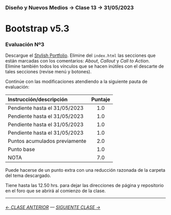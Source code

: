 ### Diseño y Nuevos Medios → Clase 13 → 31/05/2023

# Bootstrap v5.3

### Evaluación Nº3

Descargue el [Stylish Portfolio](https://startbootstrap.com/theme/stylish-portfolio). Elimine del `index.html` las secciones que están marcadas con los comentarios: *About*, *Callout* y *Call to Action*. Elimine también todos los vínculos que se hacen inútiles con el descarte de tales secciones (revise menú y botones).

Continúe con las modificaciones atendiendo a la siguiente pauta de evaluación:

| Instrucción/descripción |  Puntaje | 
|:------------------------|:--------:|
| Pendiente hasta el 31/05/2023 | 1.0 |
| Pendiente hasta el 31/05/2023 | 1.0 |
| Pendiente hasta el 31/05/2023 | 1.0 |
| Pendiente hasta el 31/05/2023 | 1.0 |
| Puntos acumulados previamente | 2.0 |
| Punto base | 1.0 |
| NOTA  | 7.0 |

Puede hacerse de un punto extra con una reducción razonada de la carpeta del tema descargado.

Tiene hasta las 12.50 hrs. para dejar las direcciones de página y repositorio en el foro que se abrirá al comienzo de la clase.

- - - - - - - 

###### [← CLASE ANTERIOR](https://github.com/profesorfaco/dno037-2023/tree/main/clase-12) — [SIGUIENTE CLASE →](https://github.com/profesorfaco/dno037-2023/tree/main/clase-14)
